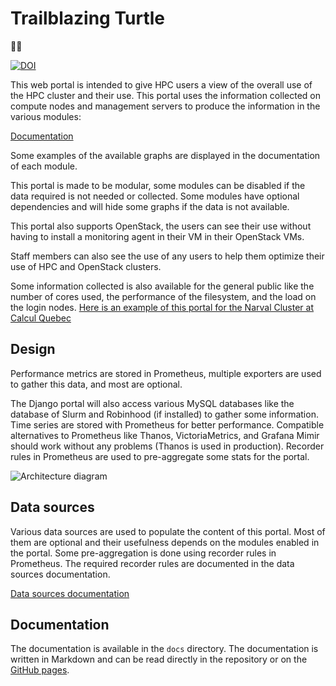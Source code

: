# Trailblazing Turtle
🐢🚀

[![DOI](https://zenodo.org/badge/549763009.svg)](https://zenodo.org/badge/latestdoi/549763009)

This web portal is intended to give HPC users a view of the overall use of the HPC cluster and their use. This portal uses the information collected on compute nodes and management servers to produce the information in the various modules:

[Documentation](docs/index.md)

Some examples of the available graphs are displayed in the documentation of each module. 

This portal is made to be modular, some modules can be disabled if the data required is not needed or collected. Some modules have optional dependencies and will hide some graphs if the data is not available.

This portal also supports OpenStack, the users can see their use without having to install a monitoring agent in their VM in their OpenStack VMs.

Staff members can also see the use of any users to help them optimize their use of HPC and OpenStack clusters.

Some information collected is also available for the general public like the number of cores used, the performance of the filesystem, and the load on the login nodes.
[Here is an example of this portal for the Narval Cluster at Calcul Quebec](https://portail.narval.calculquebec.ca/)

## Design
Performance metrics are stored in Prometheus, multiple exporters are used to gather this data, and most are optional.

The Django portal will also access various MySQL databases like the database of Slurm and Robinhood (if installed) to gather some information. Time series are stored with Prometheus for better performance. Compatible alternatives to Prometheus like Thanos, VictoriaMetrics, and Grafana Mimir should work without any problems (Thanos is used in production). Recorder rules in Prometheus are used to pre-aggregate some stats for the portal.

![Architecture diagram](docs/userportal.png)

## Data sources
Various data sources are used to populate the content of this portal. Most of them are optional and their usefulness depends on the modules enabled in the portal.
Some pre-aggregation is done using recorder rules in Prometheus. The required recorder rules are documented in the data sources documentation.

[Data sources documentation](docs/data.md)

## Documentation
The documentation is available in the `docs` directory. The documentation is written in Markdown and can be read directly in the repository or on the [GitHub pages](https://guilbaults.github.io/TrailblazingTurtle/).
